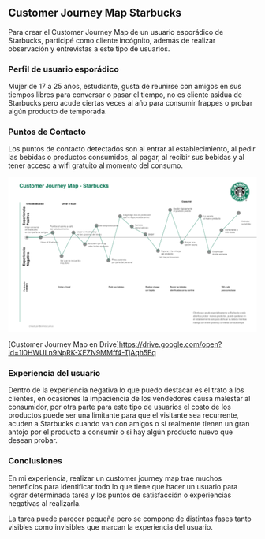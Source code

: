 ## Customer Journey Map Starbucks

Para crear el Customer Journey Map de un usuario esporádico de Starbucks, participé como cliente incógnito, además de realizar observación y entrevistas a este tipo de usuarios.

### Perfil de usuario esporádico

Mujer de 17 a 25 años, estudiante, gusta de reunirse con amigos en sus tiempos libres para conversar o pasar el tiempo, no es cliente asidua de Starbucks pero acude ciertas veces al año para consumir frappes o probar algún producto de temporada.

### Puntos de Contacto

Los puntos de contacto detectados son al entrar al establecimiento, al pedir las bebidas o productos consumidos, al pagar, al recibir sus bebidas y al tener acceso a wifi gratuito al momento del consumo.

![Customer Journey Map](images/customer-journey-map.png)

[Customer Journey Map en Drive]https://drive.google.com/open?id=1l0HWULn9NpRK-XEZN9MMff4-TjAqh5Eq

### Experiencia del usuario

Dentro de la experiencia negativa lo que puedo destacar es el trato a los clientes, en ocasiones la impaciencia de los vendedores causa malestar al consumidor, por otra parte para este tipo de usuarios el costo de los productos puede ser una limitante para que el visitante sea recurrente, acuden a Starbucks cuando van con amigos o si realmente tienen un gran antojo por el producto a consumir o si hay algún producto nuevo que desean probar.

### Conclusiones

En mi experiencia, realizar un customer journey map trae muchos beneficios para identificar todo lo que tiene que hacer un usuario para lograr determinada tarea y los puntos de satisfacción o experiencias negativas al realizarla.

La tarea puede parecer pequeña pero se compone de distintas fases tanto visibles como invisibles que marcan la experiencia del usuario.